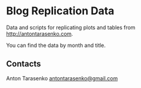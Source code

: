 # Blog Replication Data

Data and scripts for replicating plots and tables from <http://antontarasenko.com>.

You can find the data by month and title.

## Contacts

Anton Tarasenko <antontarasenko@gmail.com>
